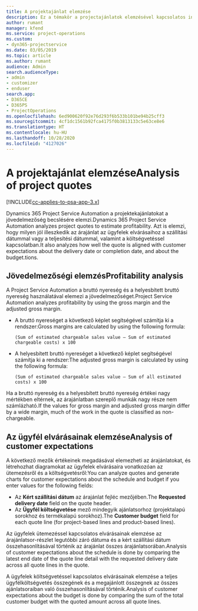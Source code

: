 ```yaml
---
title: A projektajánlat elemzése
description: Ez a témakör a projectajánlatok elemzésével kapcsolatos információkat tartalmaz.
author: rumant
manager: kfend
ms.service: project-operations
ms.custom:
- dyn365-projectservice
ms.date: 03/05/2019
ms.topic: article
ms.author: rumant
audience: Admin
search.audienceType:
- admin
- customizer
- enduser
search.app:
- D365CE
- D365PS
- ProjectOperations
ms.openlocfilehash: 6ed900620f92e76d293f6b533b101be94b25cff3
ms.sourcegitcommit: 4cf1dc1561b92fca4175f0b3813133c5e63ce8e6
ms.translationtype: HT
ms.contentlocale: hu-HU
ms.lasthandoff: 10/28/2020
ms.locfileid: "4127026"
---
```

# <a name="analysis-of-project-quotes"></a><span data-ttu-id="49775-103">A projektajánlat elemzése</span><span class="sxs-lookup"><span data-stu-id="49775-103">Analysis of project quotes</span></span>

[!INCLUDE[cc-applies-to-psa-app-3.x](../includes/cc-applies-to-psa-app-3x.md)]

<span data-ttu-id="49775-104">Dynamics 365 Project Service Automation a projektekajánlatokat a jövedelmezőség becslésére elemzi.</span><span class="sxs-lookup"><span data-stu-id="49775-104">Dynamics 365 Project Service Automation analyzes project quotes to estimate profitability.</span></span> <span data-ttu-id="49775-105">Azt is elemzi, hogy milyen jól illeszkedik az árajánlat az ügyfelek elvárásaihoz a szállítási dátummal vagy a teljesítési dátummal, valamint a költségvetéssel kapcsolatban.</span><span class="sxs-lookup"><span data-stu-id="49775-105">It also analyzes how well the quote is aligned with customer expectations about the delivery date or completion date, and about the budget.tions.</span></span>

## <a name="profitability-analysis"></a><span data-ttu-id="49775-106">Jövedelmezőségi elemzés</span><span class="sxs-lookup"><span data-stu-id="49775-106">Profitability analysis</span></span>

<span data-ttu-id="49775-107">A Project Service Automation a bruttó nyereség és a helyesbített bruttó nyereség használatával elemezi a jövedelmezőséget.</span><span class="sxs-lookup"><span data-stu-id="49775-107">Project Service Automation analyzes profitability by using the gross margin and the adjusted gross margin.</span></span>

- <span data-ttu-id="49775-108">A bruttó nyereséget a következő képlet segítségével számítja ki a rendszer:</span><span class="sxs-lookup"><span data-stu-id="49775-108">Gross margins are calculated by using the following formula:</span></span>

  `
    (Sum of estimated chargeable sales value – Sum of estimated chargeable costs) x 100
  `
- <span data-ttu-id="49775-109">A helyesbített bruttó nyereséget a következő képlet segítségével számítja ki a rendszer:</span><span class="sxs-lookup"><span data-stu-id="49775-109">The adjusted gross margin is calculated by using the following formula:</span></span>

  `
    (Sum of estimated chargeable sales value – Sum of all estimated costs) x 100
  `

<span data-ttu-id="49775-110">Ha a bruttó nyereség és a helyesbített bruttó nyereség értékei nagy mértékben eltérnek, az árajánlatban szereplő munkák nagy része nem számlázható.</span><span class="sxs-lookup"><span data-stu-id="49775-110">If the values for gross margin and adjusted gross margin differ by a wide margin, much of the work in the quote is classified as non-chargeable.</span></span>

## <a name="analysis-of-customer-expectations"></a><span data-ttu-id="49775-111">Az ügyfél elvárásainak elemzése</span><span class="sxs-lookup"><span data-stu-id="49775-111">Analysis of customer expectations</span></span>

<span data-ttu-id="49775-112">A következő mezők értékeinek megadásával elemezheti az árajánlatokat, és létrehozhat diagramokat az ügyfelek elvárásaira vonatkozóan az ütemezésről és a költségvetésről:</span><span class="sxs-lookup"><span data-stu-id="49775-112">You can analyze quotes and generate charts for customer expectations about the schedule and budget if you enter values for the following fields:</span></span>

- <span data-ttu-id="49775-113">Az **Kért szállítási dátum** az árajánlat fejléc mezőjében.</span><span class="sxs-lookup"><span data-stu-id="49775-113">The **Requested delivery date** field on the quote header.</span></span>
- <span data-ttu-id="49775-114">Az **Ügyfél költségvetése** mező mindegyik ajánlatsorhoz (projektalapú sorokhoz és termékalapú sorokhoz).</span><span class="sxs-lookup"><span data-stu-id="49775-114">The **Customer budget** field for each quote line (for project-based lines and product-based lines).</span></span>

<span data-ttu-id="49775-115">Az ügyfelek ütemezéssel kapcsolatos elvárásainak elemzése az árajánlatsor-részlet legutóbbi záró dátuma és a kért szállítási dátum összehasonlításával történik az árajánlat összes árajánlatsorában.</span><span class="sxs-lookup"><span data-stu-id="49775-115">Analysis of customer expectations about the schedule is done by comparing the latest end date of the quote line detail with the requested delivery date across all quote lines in the quote.</span></span>

<span data-ttu-id="49775-116">A ügyfelek költségvetéssel kapcsolatos elvárásainak elemzése a teljes ügyfélköltségvetés összegének és a megajánlott összegnek az összes ajánlatsoraiban való összehasonlításával történik.</span><span class="sxs-lookup"><span data-stu-id="49775-116">Analysis of customer expectations about the budget is done by comparing the sum of the total customer budget with the quoted amount across all quote lines.</span></span>
